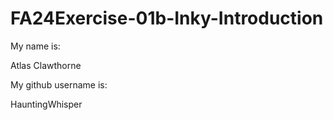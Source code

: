 # FA24Exercise-01b-Inky-Introduction

My name is:

Atlas Clawthorne

My github username is:

HauntingWhisper
